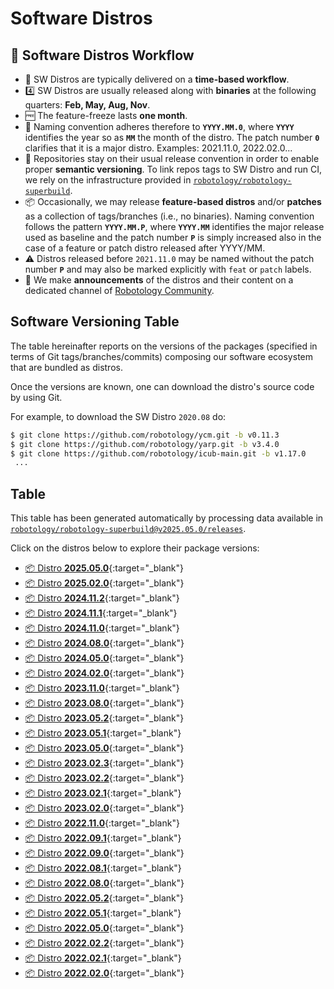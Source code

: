Software Distros
===

## 🚀 Software Distros Workflow
- 📅 SW Distros are typically delivered on a **time-based workflow**.
- 4️⃣ SW Distros are usually released along with **binaries** at the following quarters: **Feb, May, Aug, Nov**.
- 🆓 The feature-freeze lasts **one month**.
- 📛 Naming convention adheres therefore to **`YYYY.MM.0`**, where **`YYYY`** identifies the year so as **`MM`** the month of the distro. The patch number **`0`** clarifies that it is a major distro. Examples: 2021.11.0, 2022.02.0...
- 📝 Repositories stay on their usual release convention in order to enable proper **semantic versioning**. To link repos tags to SW Distro and run CI, we rely on the infrastructure provided in [`robotology/robotology-superbuild`](https://github.com/robotology/robotology-superbuild).
- 📦 Occasionally, we may release **feature-based distros** and/or **patches** as a collection of tags/branches (i.e., no binaries). Naming convention follows the pattern **`YYYY.MM.P`**, where **`YYYY.MM`** identifies the major release used as baseline and the patch number **`P`** is simply increased also in the case of a feature or patch distro released after YYYY/MM.
- ⚠ Distros released before `2021.11.0` may be named without the patch number **`P`** and may also be marked explicitly with `feat` or `patch` labels. 
- 📢 We make **announcements** of the distros and their content on a dedicated channel of [Robotology Community](https://github.com/orgs/robotology/discussions/categories/releases).

## Software Versioning Table
The table hereinafter reports on the versions of the packages (specified in terms of Git tags/branches/commits)
composing our software ecosystem that are bundled as distros.

Once the versions are known, one can download the distro's source code by using Git.

For example, to download the SW Distro `2020.08` do:
```sh
$ git clone https://github.com/robotology/ycm.git -b v0.11.3
$ git clone https://github.com/robotology/yarp.git -b v3.4.0
$ git clone https://github.com/robotology/icub-main.git -b v1.17.0
 ...
```

## Table
This table has been generated automatically by processing data available in [`robotology/robotology-superbuild@v2025.05.0/releases`](https://github.com/robotology/robotology-superbuild/tree/v2025.05.0/releases).

Click on the distros below to explore their package versions:

- [📦 Distro **2025.05.0**](./2025.05.0.md){:target="_blank"}
- [📦 Distro **2025.02.0**](./2025.02.0.md){:target="_blank"}
- [📦 Distro **2024.11.2**](./2024.11.2.md){:target="_blank"}
- [📦 Distro **2024.11.1**](./2024.11.1.md){:target="_blank"}
- [📦 Distro **2024.11.0**](./2024.11.0.md){:target="_blank"}
- [📦 Distro **2024.08.0**](./2024.08.0.md){:target="_blank"}
- [📦 Distro **2024.05.0**](./2024.05.0.md){:target="_blank"}
- [📦 Distro **2024.02.0**](./2024.02.0.md){:target="_blank"}
- [📦 Distro **2023.11.0**](./2023.11.0.md){:target="_blank"}
- [📦 Distro **2023.08.0**](./2023.08.0.md){:target="_blank"}
- [📦 Distro **2023.05.2**](./2023.05.2.md){:target="_blank"}
- [📦 Distro **2023.05.1**](./2023.05.1.md){:target="_blank"}
- [📦 Distro **2023.05.0**](./2023.05.0.md){:target="_blank"}
- [📦 Distro **2023.02.3**](./2023.02.3.md){:target="_blank"}
- [📦 Distro **2023.02.2**](./2023.02.2.md){:target="_blank"}
- [📦 Distro **2023.02.1**](./2023.02.1.md){:target="_blank"}
- [📦 Distro **2023.02.0**](./2023.02.0.md){:target="_blank"}
- [📦 Distro **2022.11.0**](./2022.11.0.md){:target="_blank"}
- [📦 Distro **2022.09.1**](./2022.09.1.md){:target="_blank"}
- [📦 Distro **2022.09.0**](./2022.09.0.md){:target="_blank"}
- [📦 Distro **2022.08.1**](./2022.08.1.md){:target="_blank"}
- [📦 Distro **2022.08.0**](./2022.08.0.md){:target="_blank"}
- [📦 Distro **2022.05.2**](./2022.05.2.md){:target="_blank"}
- [📦 Distro **2022.05.1**](./2022.05.1.md){:target="_blank"}
- [📦 Distro **2022.05.0**](./2022.05.0.md){:target="_blank"}
- [📦 Distro **2022.02.2**](./2022.02.2.md){:target="_blank"}
- [📦 Distro **2022.02.1**](./2022.02.1.md){:target="_blank"}
- [📦 Distro **2022.02.0**](./2022.02.0.md){:target="_blank"}
